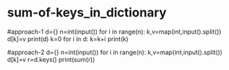 # sum-of-keys_in_dictionary
#approach-1
d={}
n=int(input())
for i in range(n):
  k,v=map(int,input().split())
  d[k]=v
print(d)
k=0
for i in d:
  k=k+i
print(k)

#approach-2
d={}
n=int(input())
for i in range(n):
  k,v=map(int,input().split())
  d[k]=v
r=d.keys()
print(sum(r))
